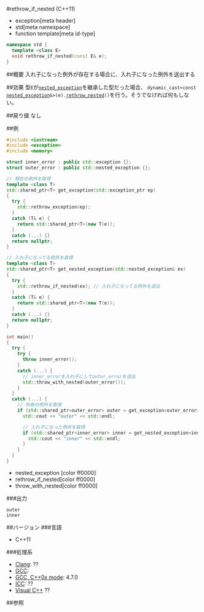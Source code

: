 #rethrow_if_nested (C++11)
* exception[meta header]
* std[meta namespace]
* function template[meta id-type]

```cpp
namespace std {
  template <class E>
  void rethrow_if_nested(const E& e);
}
```

##概要
入れ子になった例外が存在する場合に、入れ子になった例外を送出する



##効果
型`E`が[`nested_exception`](/reference/exception/nested_exception.md)を継承した型だった場合、
`dynamic_cast<const `[`nested_exception`](/reference/exception/nested_exception.md)`&>(e).`[`rethrow_nested`](/reference/exception/nested_exception/rethrow_nested.md)`()`を行う。そうでなければ何もしない。


##戻り値
なし


##例
```cpp
#include <iostream>
#include <exception>
#include <memory>

struct inner_error : public std::exception {};
struct outer_error : public std::nested_exception {};

// 現在の例外を取得
template <class T>
std::shared_ptr<T> get_exception(std::exception_ptr ep)
{
  try {
    std::rethrow_exception(ep);
  }
  catch (T& e) {
    return std::shared_ptr<T>(new T(e));
  }
  catch (...) {}
  return nullptr;
}

// 入れ子になってる例外を取得
template <class T>
std::shared_ptr<T> get_nested_exception(std::nested_exception& ex)
{
  try {
    std::rethrow_if_nested(ex); // 入れ子になってる例外を送出
  }
  catch (T& e) {
    return std::shared_ptr<T>(new T(e));
  }
  catch (...) {}
  return nullptr;
}

int main()
{
  try {
    try {
      throw inner_error();
    }
    catch (...) {
      // inner_errorを入れ子にしてouter_errorを送出
      std::throw_with_nested(outer_error());
    }
  }
  catch (...) {
    // 外側の例外を取得
    if (std::shared_ptr<outer_error> outer = get_exception<outer_error>(std::current_exception())) {
      std::cout << "outer" << std::endl;

      // 入れ子になった例外を取得
      if (std::shared_ptr<inner_error> inner = get_nested_exception<inner_error>(*outer)) {
        std::cout << "inner" << std::endl;
      }
    }
  }
}
```
* nested_exception [color ff0000]
* rethrow_if_nested[color ff0000]
* throw_with_nested[color ff0000]

###出力
```
outer
inner
```

##バージョン
###言語
- C++11

###処理系
- [Clang](/implementation.md#clang): ??
- [GCC](/implementation.md#gcc): 
- [GCC, C++0x mode](/implementation.md#gcc): 4.7.0
- [ICC](/implementation.md#icc): ??
- [Visual C++](/implementation.md#visual_cpp) ??


##参照



